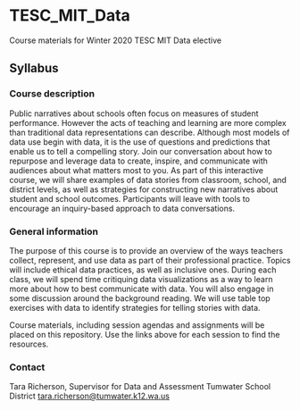 # TESC_MIT_Data
Course materials for Winter 2020 TESC MIT Data elective

## Syllabus ##
### Course description ###
Public narratives about schools often focus on measures of student performance. However the acts of teaching and learning are more complex than traditional data representations can describe. Although most models of data use begin with data, it is the use of questions and predictions that enable us to tell a compelling story. Join our conversation about how to repurpose and leverage data to create, inspire, and communicate with audiences about what matters most to you. As part of this interactive course, we will share examples of data stories from classroom, school, and district levels, as well as strategies for constructing new narratives about student and school outcomes. Participants will leave with tools to encourage an inquiry-based approach to data conversations. 

### General information ###
The purpose of this course is to provide an overview of the ways teachers collect, represent, and use data as part of their professional practice. Topics will include ethical data practices, as well as inclusive ones. During each class, we will spend time critiquing data visualizations as a way to learn more about how to best communicate with data. You will also engage in some discussion around the background reading. We will use table top exercises with data to identify strategies for telling stories with data. 

Course materials, including session agendas and assignments will be placed on this repository. Use the links above for each session to find the resources.

### Contact ###
Tara Richerson, Supervisor for Data and Assessment
Tumwater School District
tara.richerson@tumwater.k12.wa.us

